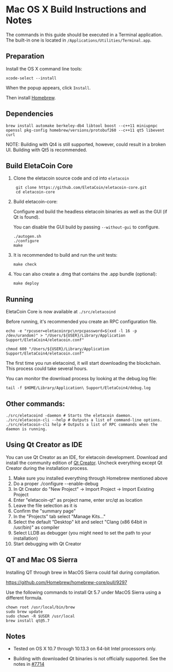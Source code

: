 Mac OS X Build Instructions and Notes
====================================
The commands in this guide should be executed in a Terminal application.
The built-in one is located in `/Applications/Utilities/Terminal.app`.

Preparation
-----------
Install the OS X command line tools:

`xcode-select --install`

When the popup appears, click `Install`.

Then install [Homebrew](http://brew.sh).

Dependencies
----------------------

    brew install automake berkeley-db4 libtool boost --c++11 miniupnpc openssl pkg-config homebrew/versions/protobuf260 --c++11 qt5 libevent curl

NOTE: Building with Qt4 is still supported, however, could result in a broken UI. Building with Qt5 is recommended.

Build EletaCoin Core
------------------------

1. Clone the eletacoin source code and cd into `eletacoin`

        git clone https://github.com/EletaCoin/eletacoin-core.git
        cd eletacoin-core

2.  Build eletacoin-core:

    Configure and build the headless eletacoin binaries as well as the GUI (if Qt is found).

    You can disable the GUI build by passing `--without-gui` to configure.

        ./autogen.sh
        ./configure
        make

3.  It is recommended to build and run the unit tests:

        make check

4.  You can also create a .dmg that contains the .app bundle (optional):

        make deploy

Running
-------

EletaCoin Core is now available at `./src/eletacoind`

Before running, it's recommended you create an RPC configuration file.

    echo -e "rpcuser=eletacoinrpc\nrpcpassword=$(xxd -l 16 -p /dev/urandom)" > "/Users/${USER}/Library/Application Support/EletaCoin4/eletacoin.conf"

    chmod 600 "/Users/${USER}/Library/Application Support/EletaCoin4/eletacoin.conf"

The first time you run eletacoind, it will start downloading the blockchain. This process could take several hours.

You can monitor the download process by looking at the debug.log file:

    tail -f $HOME/Library/Application\ Support/EletaCoin4/debug.log

Other commands:
-------

    ./src/eletacoind -daemon # Starts the eletacoin daemon.
    ./src/eletacoin-cli --help # Outputs a list of command-line options.
    ./src/eletacoin-cli help # Outputs a list of RPC commands when the daemon is running.

Using Qt Creator as IDE
------------------------
You can use Qt Creator as an IDE, for eletacoin development.
Download and install the community edition of [Qt Creator](https://www.qt.io/download/).
Uncheck everything except Qt Creator during the installation process.

1. Make sure you installed everything through Homebrew mentioned above
2. Do a proper ./configure --enable-debug
3. In Qt Creator do "New Project" -> Import Project -> Import Existing Project
4. Enter "eletacoin-qt" as project name, enter src/qt as location
5. Leave the file selection as it is
6. Confirm the "summary page"
7. In the "Projects" tab select "Manage Kits..."
8. Select the default "Desktop" kit and select "Clang (x86 64bit in /usr/bin)" as compiler
9. Select LLDB as debugger (you might need to set the path to your installation)
10. Start debugging with Qt Creator

QT and Mac OS Sierra
--------------------

Installing QT through brew in MacOS Sierra could fail during compilation.

https://github.com/Homebrew/homebrew-core/pull/9297

Use the following commands to install Qt 5.7 under MacOS Sierra using a different formula.

    chown root /usr/local/bin/brew
    sudo brew update
    sudo chown -R $USER /usr/local
    brew install qt@5.7

Notes
-----

* Tested on OS X 10.7 through 10.13.3 on 64-bit Intel processors only.

* Building with downloaded Qt binaries is not officially supported. See the notes in [#7714](https://github.com/eletacoin/eletacoin/issues/7714)
